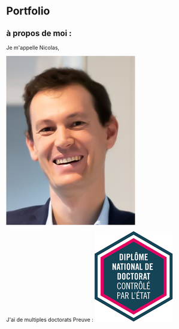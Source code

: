 
# Portfolio

## à propos de moi : 

Je m'appelle Nicolas, 

![aurelien](/images/aurelien.jpg)      

J'ai de multiples doctorats 
Preuve : 
![doctorat](/images/doctorat.png)    





